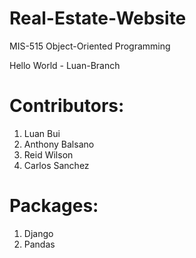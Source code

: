 # Real-Estate-Website
MIS-515 Object-Oriented Programming

Hello World - Luan-Branch

# Contributors:

1. Luan Bui
2. Anthony Balsano
3. Reid Wilson
4. Carlos Sanchez

# Packages:
1. Django
2. Pandas